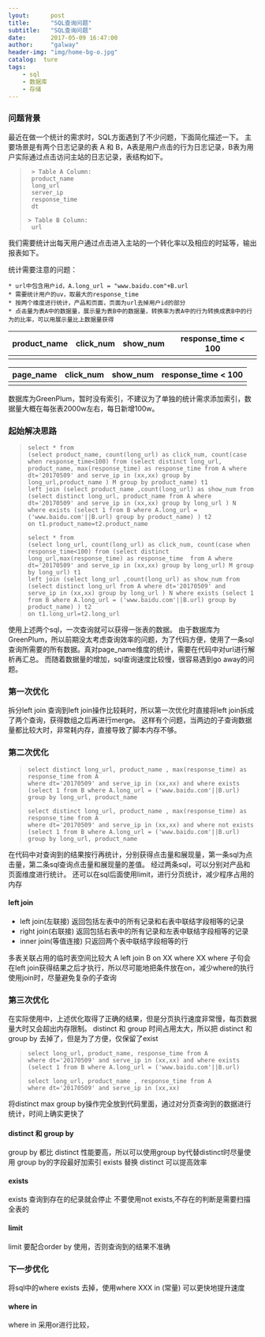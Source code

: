 ```yaml
---
lyout:      post
title:      "SQL查询问题"
subtitle:   "SQL查询问题"
date:       2017-05-09 16:47:00
author:     "galway"
header-img: "img/home-bg-o.jpg"
catalog:  ture
tags:
    - sql
    - 数据库
    - 存储
---
```



### 问题背景

最近在做一个统计的需求时，SQL方面遇到了不少问题，下面简化描述一下。
主要场景是有两个日志记录的表 A 和 B，A表是用户点击的行为日志记录，B表为用户实际通过点击访问主站的日志记录，表结构如下。

>```
>  > Table A Column: 
>  product_name
>  long_url
>  server_ip
>  response_time
>  dt
> 
> > Table B Column:
>  url
>```

我们需要统计出每天用户通过点击进入主站的一个转化率以及相应的时延等，输出报表如下。

统计需要注意的问题：

	* url中包含用户id，A.long_url = "www.baidu.com"+B.url
	* 需要统计用户的uv，取最大的response_time
	* 按两个维度进行统计，产品和页面，页面为url去掉用户id的部分
	* 点击量为表A中的数据量，展示量为表B中的数据量，转换率为表A中的行为转换成表B中的行为的比率，可以用展示量比上数据量获得

|product_name|click_num|show_num|response_time < 100|
| ---- | ----- | ---- |  ---- |
||||||

|page_name|click_num|show_num|response_time < 100|
| ---- | ----- | ---- |  ---- |
||||||

数据库为GreenPlum，暂时没有索引，不建议为了单独的统计需求添加索引，数据量大概在每张表2000w左右，每日新增100w。

### 起始解决思路

>```
> select * from 
> (select product_name, count(long_url) as click_num, count(case when response_time<100) from (select distinct long_url, product_name, max(response_time) as response_time from A where dt='20170509' and serve_ip in (xx,xx) group by long_url,product_name ) M group by product_name) t1 
> left join (select product_name ,count(long_url) as show_num from 
> (select distinct long_url, product_name from A where dt='20170509' and serve_ip in (xx,xx) group by long_url ) N where exists (select 1 from B where A.long_url = ('www.baidu.com'||B.url) group by product_name) ) t2 
> on t1.product_name=t2.product_name
>```
>
>```
> select * from 
> (select long_url, count(long_url) as click_num, count(case when response_time<100) from (select distinct long_url,max(response_time) as response_time  from A where dt='20170509' and serve_ip in (xx,xx) group by long_url) M group by long_url) t1 
> left join (select long_url ,count(long_url) as show_num from 
> (select distinct long_url from A where dt='20170509' and serve_ip in (xx,xx) group by long_url ) N where exists (select 1 from B where A.long_url = ('www.baidu.com'||B.url) group by product_name) ) t2 
> on t1.long_url=t2.long_url
>```

使用上述两个sql，一次查询就可以获得一张表的数据。
由于数据库为GreenPlum，所以前期没太考虑查询效率的问题，为了代码方便，使用了一条sql查询所需要的所有数据。真对page_name维度的统计，需要在代码中对url进行解析再汇总。
而随着数据量的增加，sql查询速度比较慢，很容易遇到go away的问题。



### 第一次优化

拆分left join
查询到left join操作比较耗时，所以第一次优化时直接将left join拆成了两个查询，获得数组之后再进行merge。
这样有个问题，当两边的子查询数据量都比较大时，非常耗内存，直接导致了脚本内存不够。


### 第二次优化

> ```
> select distinct long_url, product_name , max(response_time) as response_time from A 
> where dt='20170509' and serve_ip in (xx,xx) and where exists (select 1 from B where A.long_url = ('www.baidu.com'||B.url) group by long_url, product_name
> ```
>
> ```
> select distinct long_url, product_name , max(response_time) as response_time from A 
> where dt='20170509' and serve_ip in (xx,xx) and where not exists (select 1 from B where A.long_url = ('www.baidu.com'||B.url) group by long_url, product_name
> ```

在代码中对查询到的结果按行再统计，分别获得点击量和展现量，第一条sql为点击量，第二条sql查询点击量和展现量的差值。
经过两条sql，可以分别对产品和页面维度进行统计。
还可以在sql后面使用limit，进行分页统计，减少程序占用的内存

#### left join

* left join(左联接) 返回包括左表中的所有记录和右表中联结字段相等的记录 
* right join(右联接) 返回包括右表中的所有记录和左表中联结字段相等的记录
* inner join(等值连接) 只返回两个表中联结字段相等的行

多表关联占用的临时表空间比较大
A left join B on XX where XX
where 子句会在left join获得结果之后才执行，所以尽可能地把条件放在on，减少where的执行
使用join时，尽量避免复杂的子查询

### 第三次优化
在实际使用中，上述优化取得了正确的结果，但是分页执行速度非常慢，每页数据量大时又会超出内存限制。
distinct 和 group 时间占用太大，所以把 distinct 和 group by 去掉了，但是为了方便，仅保留了exist

> ```
> select long_url, product_name, response_time from A 
> where dt='20170509' and serve_ip in (xx,xx) and where exists (select 1 from B where A.long_url = ('www.baidu.com'||B.url)
> ```
> 
> ```
> select long_url, product_name , response_time from A 
> where dt='20170509' and serve_ip in (xx,xx)
> ```

将distinct max group by操作完全放到代码里面，通过对分页查询到的数据进行统计，时间上确实更快了

#### distinct 和 group by
group by 都比 distinct 性能要高，所以可以使用group by代替distinct时尽量使用
group by的字段最好加索引
exists 替换 distinct 可以提高效率

#### exists
exists 查询到存在的纪录就会停止
不要使用not exists,不存在的判断是需要扫描全表的

#### limit
limit 要配合order by 使用，否则查询到的结果不准确

### 下一步优化
将sql中的where exists 去掉，使用where XXX in (常量) 可以更快地提升速度

#### where in
where in 采用or进行比较，












